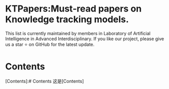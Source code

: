 # KTPapers:Must-read papers on Knowledge tracking models.
This list is currently maintained by members in Laboratory of Artificial Intelligence in Advanced Interdisciplinary. If you like our project, please give us a star ⭐ on GitHub for the latest update.
# Contents
 [Contents]:# Contents
 这是[Contents]
